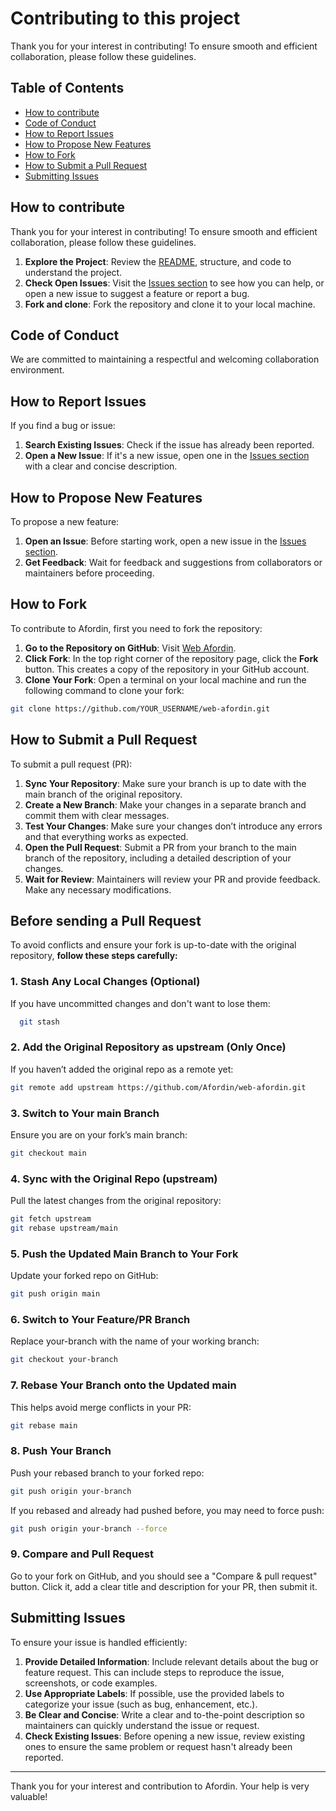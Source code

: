 # Contributing to this project

Thank you for your interest in contributing! To ensure smooth and efficient collaboration, please follow these guidelines.

## Table of Contents

- [How to contribute](#-how-to-contribute)
- [Code of Conduct](#-code-of-conduct)
- [How to Report Issues](#-how-to-report-issues)
- [How to Propose New Features](#-how-to-propose-new-features)
- [How to Fork](#-how-to-fork)
- [How to Submit a Pull Request](#-how-to-submit-a-pull-request)
- [Submitting Issues](#-submitting-issues)

## How to contribute

Thank you for your interest in contributing! To ensure smooth and efficient collaboration, please follow these guidelines.

1. **Explore the Project**: Review the [README](./README.md), structure, and code to understand the project.
2. **Check Open Issues**: Visit the [Issues section](https://img.shields.io/github/issues/Afordin/web-afordin) to see how you can help, or open a new issue to suggest a feature or report a bug.
3. **Fork and clone**: Fork the repository and clone it to your local machine.

## Code of Conduct

We are committed to maintaining a respectful and welcoming collaboration environment.

## How to Report Issues

If you find a bug or issue:

1. **Search Existing Issues**: Check if the issue has already been reported.
2. **Open a New Issue**: If it's a new issue, open one in the [Issues section](https://github.com/Afordin/web-afordin/issues) with a clear and concise description.

## How to Propose New Features

To propose a new feature:

1. **Open an Issue**: Before starting work, open a new issue in the [Issues section](https://github.com/Afordin/web-afordin/issues).
2. **Get Feedback**: Wait for feedback and suggestions from collaborators or maintainers before proceeding.

## How to Fork

To contribute to Afordin, first you need to fork the repository:

1. **Go to the Repository on GitHub**: Visit [Web Afordin](https://github.com/Afordin/web-afordin).
2. **Click Fork**: In the top right corner of the repository page, click the **Fork** button. This creates a copy of the repository in your GitHub account.
3. **Clone Your Fork**: Open a terminal on your local machine and run the following command to clone your fork:

```bash
git clone https://github.com/YOUR_USERNAME/web-afordin.git
```

## How to Submit a Pull Request

To submit a pull request (PR):

1. **Sync Your Repository**: Make sure your branch is up to date with the main branch of the original repository.
2. **Create a New Branch**: Make your changes in a separate branch and commit them with clear messages.
3. **Test Your Changes**: Make sure your changes don’t introduce any errors and that everything works as expected.
4. **Open the Pull Request**: Submit a PR from your branch to the main branch of the repository, including a detailed description of your changes.
5. **Wait for Review**: Maintainers will review your PR and provide feedback. Make any necessary modifications.

## Before sending a Pull Request

To avoid conflicts and ensure your fork is up-to-date with the original repository, **follow these steps carefully:**

### 1. Stash Any Local Changes (Optional)

If you have uncommitted changes and don't want to lose them:

```bash
  git stash
```

### 2. Add the Original Repository as upstream (Only Once)

If you haven’t added the original repo as a remote yet:

```bash
git remote add upstream https://github.com/Afordin/web-afordin.git
```

### 3. Switch to Your main Branch

Ensure you are on your fork’s main branch:

```bash
git checkout main
```

### 4. Sync with the Original Repo (upstream)

Pull the latest changes from the original repository:

```bash
git fetch upstream
git rebase upstream/main
```

### 5. Push the Updated Main Branch to Your Fork

Update your forked repo on GitHub:

```bash
git push origin main
```

### 6. Switch to Your Feature/PR Branch

Replace your-branch with the name of your working branch:

```bash
git checkout your-branch
```

### 7. Rebase Your Branch onto the Updated main

This helps avoid merge conflicts in your PR:

```bash
git rebase main
```

### 8. Push Your Branch

Push your rebased branch to your forked repo:

```bash
git push origin your-branch
```

If you rebased and already had pushed before, you may need to force push:

```bash
git push origin your-branch --force
```

### 9. Compare and Pull Request

Go to your fork on GitHub, and you should see a "Compare & pull request" button.
Click it, add a clear title and description for your PR, then submit it.

## Submitting Issues

To ensure your issue is handled efficiently:

1. **Provide Detailed Information**: Include relevant details about the bug or feature request. This can include steps to reproduce the issue, screenshots, or code examples.
2. **Use Appropriate Labels**: If possible, use the provided labels to categorize your issue (such as bug, enhancement, etc.).
3. **Be Clear and Concise**: Write a clear and to-the-point description so maintainers can quickly understand the issue or request.
4. **Check Existing Issues**: Before opening a new issue, review existing ones to ensure the same problem or request hasn't already been reported.

---

Thank you for your interest and contribution to Afordin. Your help is very valuable!
